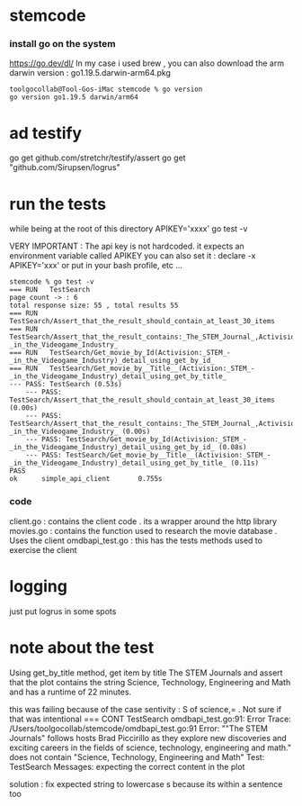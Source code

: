 # stemcode

### install go on the system
https://go.dev/dl/
In my case i used brew , you can also download the arm darwin version : go1.19.5.darwin-arm64.pkg
```
toolgocollab@Tool-Gos-iMac stemcode % go version
go version go1.19.5 darwin/arm64
```

# ad testify 
go get github.com/stretchr/testify/assert
go get "github.com/Sirupsen/logrus"

# run the tests
while  being at the root of this directory
APIKEY='xxxx' go test -v

VERY IMPORTANT : The api  key is not hardcoded. it expects an environment variable called APIKEY
you can also set it : declare -x APIKEY='xxx'
or put in your bash profile, etc ...

```
stemcode % go test -v
=== RUN   TestSearch
page count -> : 6
total response size: 55 , total results 55
=== RUN   TestSearch/Assert_that_the_result_should_contain_at_least_30_items
=== RUN   TestSearch/Assert_that_the_result_contains:_The_STEM_Journal_,Activision:_STEM_-_in_the_Videogame_Industry_
=== RUN   TestSearch/Get_movie_by_Id(Activision:_STEM_-_in_the_Videogame_Industry)_detail_using_get_by_id_
=== RUN   TestSearch/Get_movie_by__Title__(Activision:_STEM_-_in_the_Videogame_Industry)_detail_using_get_by_title_
--- PASS: TestSearch (0.53s)
    --- PASS: TestSearch/Assert_that_the_result_should_contain_at_least_30_items (0.00s)
    --- PASS: TestSearch/Assert_that_the_result_contains:_The_STEM_Journal_,Activision:_STEM_-_in_the_Videogame_Industry_ (0.00s)
    --- PASS: TestSearch/Get_movie_by_Id(Activision:_STEM_-_in_the_Videogame_Industry)_detail_using_get_by_id_ (0.08s)
    --- PASS: TestSearch/Get_movie_by__Title__(Activision:_STEM_-_in_the_Videogame_Industry)_detail_using_get_by_title_ (0.11s)
PASS
ok      simple_api_client       0.755s
```

### code

client.go : contains the client code . its a wrapper around the http library
movies.go : contains the function used to research the movie database . Uses the client
omdbapi_test.go : this has the tests methods used to exercise the client

# logging 
 just put logrus in some spots





# note about the test
Using get_by_title method, get item by title The STEM Journals and assert that the plot contains the string Science, Technology, Engineering and Math and has a runtime of 22 minutes.

this was failing because of the case sentivity : S of science,= . Not sure if that was intentional
=== CONT  TestSearch
    omdbapi_test.go:91: 
                Error Trace:    /Users/toolgocollab/stemcode/omdbapi_test.go:91
                Error:          "\"The STEM Journals\" follows hosts Brad Piccirillo as they explore new discoveries and exciting careers in the fields of science, technology, engineering and math." does not contain "Science, Technology, Engineering and Math"
                Test:           TestSearch
                Messages:       expecting the correct content in the plot

solution : fix expected string to lowercase s because its within a sentence too